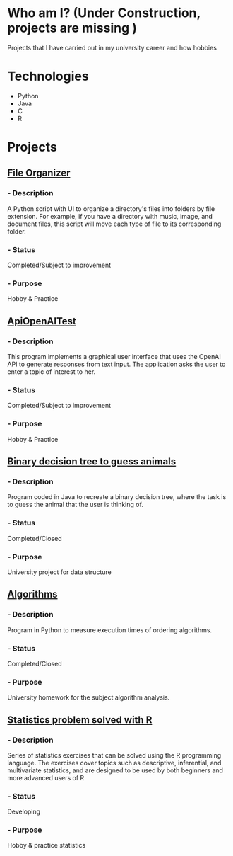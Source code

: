 
# Who am I? (Under Construction, projects are missing )

Projects that I have carried out in my university career and how hobbies

# Technologies

* Python
* Java
* C
* R

# Projects

## [ File Organizer ](https://github.com/sebasurto/directory-organizer)
### - Description
A Python script with UI to organize a directory's files into folders by file extension. For example, if you have a directory with music, image, and document files, this script will move each type of file to its corresponding folder.
### - Status
Completed/Subject to improvement
### - Purpose
Hobby & Practice

## [ ApiOpenAITest ](https://github.com/sebasurto/ApiOpenAITest)
### - Description
This program implements a graphical user interface that uses the OpenAI API to generate responses from text input. The application asks the user to enter a topic of interest to her.
### - Status
Completed/Subject to improvement
### - Purpose
Hobby & Practice

## [Binary decision tree to guess animals](https://github.com/sebasurto/proyectPregRespEDD)
### - Description
Program coded in Java to recreate a binary decision tree, where the task is to guess the animal that the user is thinking of.
### - Status
Completed/Closed
### - Purpose
University project for data structure

## [Algorithms](https://github.com/sebasurto/Algoritmos)
### - Description
Program in Python to measure execution times of ordering algorithms.
### - Status
Completed/Closed
### - Purpose
University homework for the subject algorithm analysis.

## [Statistics problem solved with R](https://github.com/sebasurto/statistics-exercises)
### - Description
Series of statistics exercises that can be solved using the R programming language. The exercises cover topics such as descriptive, inferential, and multivariate statistics, and are designed to be used by both beginners and more advanced users of R
### - Status 
Developing 
### - Purpose
Hobby & practice statistics

